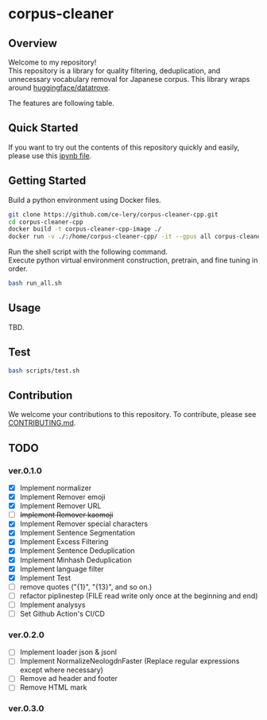 # corpus-cleaner

<!-- ![](image/comparison.png) -->
<!-- <img src="image/comparison.png" width="500"> -->

## Overview

Welcome to my repository!   
This repository is a library for quality filtering, deduplication, and unnecessary vocabulary removal for Japanese corpus. This library wraps around [huggingface/datatrove](https://github.com/huggingface/datatrove).  

The features are following table.

<!-- |Features|Examples|Details|Remarks|
|:--|:--|:--|:--|
|[Normalizer](corpus_cleaner/normalizer.py#L6)|[here](examples/example_normalizer.py)|Normalize sentences using [neologdn](https://github.com/ikegami-yukino/neologdn). Neologdn's normalization contents include, for example, "replace half-width katakana with full-width" and "replace full-width spaces with half-width spaces."|See [here](https://github.com/neologd/mecab-ipadic-neologd/wiki/Regexp.ja) for details on normalization contents.|
|[Remove emoji](corpus_cleaner/remover.py#L8)|[here](examples/example_remover.py)|Remove emojis using [emoji](https://pypi.org/project/emoji/) library.||
|[Remove URL](corpus_cleaner/remover.py#L22)|[here](examples/example_remover.py)|Remove URLs matching regular expression.||
|[Remove kaomoji](corpus_cleaner/remover.py#L39)|[here](examples/example_remover.py)|Remove emoticons that exactly match the list in kaomoji.txt.<br>Approximately 1,400 types of emoticons will be removed.|Before using this feature, we recommend normalizing the text using TxtNormalizer().|
|[Remove special characters](corpus_cleaner/remover.py#L61)|[here](examples/example_remover.py)|Remove special character.<br> For example, ☀, ♡, ☆, and so on.<br>Removes special characters within a specific Unicode range.|Please refer [this URL](https://guppy.eng.kagawa-u.ac.jp/OpenCampus/unicode.html).<br>Special characters to be removed include some emojis.|
|[ftfy Fixer](corpus_cleaner/fixer.py#L6)|[here](examples/example_fixer.py)|Fix broken Unicode using [ftfy](https://ftfy.readthedocs.io/en/latest/).|Inspired by [NVIDIA NeMo Data Curator](https://docs.nvidia.com/nemo-framework/user-guide/latest/modelguide/pretrainingdatasets/index.html).|
|[Sentence Segmentation](corpus_cleaner/splitter.py)|[here](examples/example_splitter.py)|Execute Rule-based sentence separation (sentence segmentation) using [ja_sentence_segmenter](https://github.com/wwwcojp/ja_sentence_segmenter).|Please refer this [article](https://qiita.com/heimaru1231/items/b6ed09d4787e4e28175a).|
|[Excess Filtering](corpus_cleaner/excess_filter.py)|[here](examples/example_excess_filter.py)|Remove too long sentence and too short sentence.||
|[Sentence Deduplication](https://github.com/huggingface/datatrove/blob/main/src/datatrove/pipeline/dedup/sentence_dedup.py)|[here](examples/example_sentence_deduplication.py)|Remove sentences that match exactly.|This function's implementation is in the [huggingface/datatrove](https://github.com/huggingface/datatrove).|
|[Minhash Deduplication](corpus_cleaner/minhash.py)|[here](examples/example_minhash.py)|Deduplicate sentence using minhash.<br>Unlike the default minhash, Mecab is used when tokenizing sentences.||
|[Txt Reader](corpus_cleaner/txt_reader.py)|[here](examples/example_txt_reader.py)|BaseDiskReader that reads .txt file. |[Datatrove Readers](https://github.com/huggingface/datatrove/tree/main/src/datatrove/pipeline/readers) can read other formats (.csv,.json, ...etc.). Please read [here](https://github.com/huggingface/datatrove?tab=readme-ov-file).|
|[Txt Writer](corpus_cleaner/txt_writer.py)|[here](examples/example_remover.py)|DiskWriter that writes .txt file.|[Datatrove](https://github.com/huggingface/datatrove/tree/main/src/datatrove/pipeline/writers) can write other formats (.csv,.json, ...etc.). Please read [here](https://github.com/huggingface/datatrove?tab=readme-ov-file).|
|[Language filter](https://github.com/huggingface/datatrove/blob/main/src/datatrove/pipeline/filters/language_filter.py)|[here](examples/example_language_filter.py)|Classify sentence composition language and quality using fastText.|This function's implementation is in the huggingface/datatrove. Please refer [fastText](https://fasttext.cc/docs/en/crawl-vectors.html).|
|[Cleaned Analysys](corpus_cleaner/analysis.py)|[here](examples/example_analysis.py)|Visualize the file size of the dataset before and after corpus cleaning.|| -->

## Quick Started

If you want to try out the contents of this repository quickly and easily, please use this [ipynb file](examples/quick_start.ipynb).
<!-- TODO: gist -->

## Getting Started

Build a python environment using Docker files.

```bash
git clone https://github.com/ce-lery/corpus-cleaner-cpp.git
cd corpus-cleaner-cpp
docker build -t corpus-cleaner-cpp-image ./
docker run -v ./:/home/corpus-cleaner-cpp/ -it --gpus all corpus-cleaner-cpp-image
```

Run the shell script with the following command.  
Execute python virtual environment construction, pretrain, and fine tuning in order.  

```bash
bash run_all.sh
```

## Usage
TBD.
<!-- The basic flow is as follows.

1. Download dataset.
2. Run main.py.   
    ```bash
    python main.py
    ``` 
3. Wait until main.py finishes processing.
4. Check the results output in the "results" folder.

If you want to add new filtering functionality, try the following steps.   
Here, I will explain how to add functions using the Normalize function as an example.  

1. Import Necessary module.  
    ```python
    import neologdn
    from datatrove.data import DocumentsPipeline
    from datatrove.pipeline.base import PipelineStep
    ```  
2. Create a new class that inherits TextPipeplineStep etc.  
    ```python
    class TxtNormalizer(PipelineStep):
    ``` 
3. Add the necessary initialization processing to the constructor.   
 (If it is not particularly necessary, you can just write the minimum string as shown below.)  
    ```python
        def __init__(
            self,
        ):
            super().__init__()
    ```
4. Write the processing details in the run() function.  
    ```python
        def run(self, data: DocumentsPipeline, rank: int = 0, world_size: int = 1) -> DocumentsPipeline:
        for document in data:
               document.text=neologdn.normalize(document.text.rstrip())
            yield document
    ``` 
5. Write a program that uses TxtNormalizer() and run it (e.g.  [example_normalizer.py](examples/example_normalizer.py)).

The complete scripts are [normalizer.py](corpus_cleaner/normalizer.py) and [example_normalizer.py](examples/example_normalizer.py). Please refer them. -->

## Test

```bash
bash scripts/test.sh
```

## Contribution

We welcome your contributions to this repository. To contribute, please see [CONTRIBUTING.md](CONTRIBUTING.md).

## TODO

### ver.0.1.0
- [x] Implement normalizer
- [x] Implement Remover emoji
- [x] Implement Remover URL
- [ ] ~~Implement Remover kaomoji~~
- [x] Implement Remover special characters
- [x] Implement Sentence Segmentation 
- [x] Implement Excess Filtering
- [x] Implement Sentence Deduplication
- [x] Implement Minhash Deduplication
- [x] Implement language filter
- [x] Implement Test
- [ ] remove quotes ("{1}", "{13}", and so on.)
- [ ] refactor piplinestep (FILE read write only once at the beginning and end)
- [ ] Implement analysys
- [ ] Set Github Action's CI/CD

### ver.0.2.0
- [ ] Implement loader json & jsonl
- [ ] Implement NormalizeNeologdnFaster (Replace regular expressions except where necessary)
- [ ] Remove ad header and footer
- [ ] Remove HTML mark

### ver.0.3.0

<!-- - [x] Implement MinHash
- [ ] Save removed file 
- [x] Normalize setence
- [x] Execute ftfy
- [x] Remove URL, emoji, kaomoji
- [x] Remove special characters
- [x] Split Sentence(textformatting, [ja_sentence_segmenter](https://github.com/wwwcojp/ja_sentence_segmenter))
- [x] Graph the number of file lines reduced between the original data and the removed data
- [x] test code
- [x] Write README.md
- [ ] check txt_reader.py (Is it not being processed due to high memory consumption?)
- [ ] datatrove log output
- [ ] datatrove stats output of pipeline1
- [ ] fix dataset path of examples (due to move dataset folder)
- [ ] Remove the trailing \ or \n. (Remove them by executed .strip? Test it. )
- [ ] At the end. 。, Delete lines other than.
- [ ] parallel execute for sentence segmentation
- [ ] Write quick_start.ipynb
- [ ] Graph step by step filtering
- [ ] Write main.py (ALl in one.)
- [ ] Example data download bash
- [ ] Filter of LLM perplexity (If I feel like it.) -->
